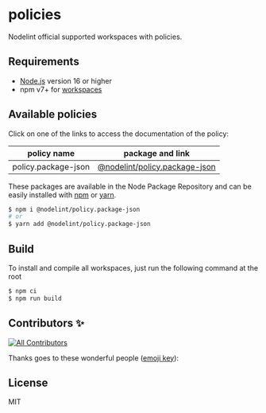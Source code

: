 # policies
Nodelint official supported workspaces with policies.

## Requirements
- [Node.js](https://nodejs.org/en/) version 16 or higher
- npm v7+ for [workspaces](https://docs.npmjs.com/cli/v7/using-npm/workspaces)

## Available policies
Click on one of the links to access the documentation of the policy:

| policy name | package and link |
| --- | --- |
| policy.package-json | [@nodelint/policy.package-json](./src/package-json/README.md) |

These packages are available in the Node Package Repository and can be easily installed with [npm](https://docs.npmjs.com/getting-started/what-is-npm) or [yarn](https://yarnpkg.com).

```bash
$ npm i @nodelint/policy.package-json
# or
$ yarn add @nodelint/policy.package-json
```

## Build
To install and compile all workspaces, just run the following command at the root

```bash
$ npm ci
$ npm run build
```

## Contributors ✨

<!-- ALL-CONTRIBUTORS-BADGE:START - Do not remove or modify this section -->
[![All Contributors](https://img.shields.io/badge/all_contributors-6-orange.svg?style=flat-square)](#contributors-)
<!-- ALL-CONTRIBUTORS-BADGE:END -->

Thanks goes to these wonderful people ([emoji key](https://allcontributors.org/docs/en/emoji-key)):

<!-- ALL-CONTRIBUTORS-LIST:START - Do not remove or modify this section -->
<!-- prettier-ignore-start -->
<!-- markdownlint-disable -->

<!-- markdownlint-restore -->
<!-- prettier-ignore-end -->

<!-- ALL-CONTRIBUTORS-LIST:END -->


## License
MIT
